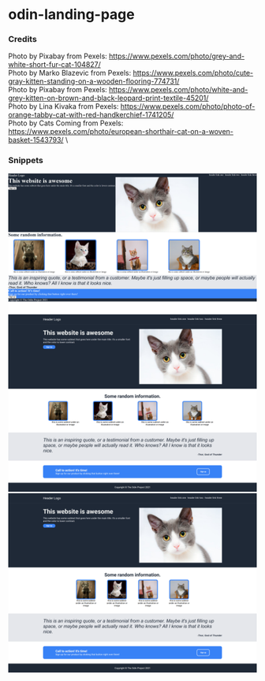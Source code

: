# odin-landing-page

### Credits
Photo by Pixabay from Pexels: https://www.pexels.com/photo/grey-and-white-short-fur-cat-104827/ \
Photo by Marko Blazevic from Pexels: https://www.pexels.com/photo/cute-gray-kitten-standing-on-a-wooden-flooring-774731/ \
Photo by Pixabay from Pexels: https://www.pexels.com/photo/white-and-grey-kitten-on-brown-and-black-leopard-print-textile-45201/ \
Photo by Lina Kivaka from Pexels: https://www.pexels.com/photo/photo-of-orange-tabby-cat-with-red-handkerchief-1741205/ \
Photo by Cats Coming from Pexels: https://www.pexels.com/photo/european-shorthair-cat-on-a-woven-basket-1543793/ \

### Snippets
<img src="img/01_snapshot.png">
<img src="img/02_snapshot.png">
<img src="img/03_snapshot.png">